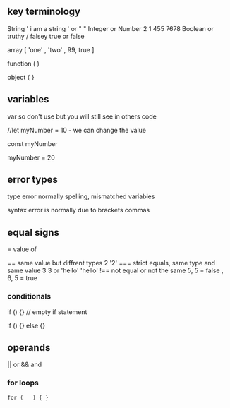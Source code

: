 ## key terminology 

  String              ' i am a string ' or "  " 
  Integer or Number   2 1  455  7678 
  Boolean  or truthy / falsey   true or false


  array  [ 'one' , 'two' , 99, true ]

  function (  )

  object { } 











## variables
  var so don't use but you will still see in others code

  //let myNumber = 10  - we can change the value 

  const myNumber 


 



 myNumber = 20


  ## error types 

  type error  normally  spelling, mismatched variables

  syntax error  is normally  due to brackets commas 


 ##  equal signs

 =      value of  
  
 ==   same value but diffrent types   2  '2'
 ===   strict equals,  same type and same value  3  3  or 'hello' 
                                                          'hello'
 !==   not equal  or not the same 
        5, 5  = false ,
        6, 5 = true 


  ### conditionals

   if ()   {}     // empty if statement  

   if () {} else {}


   ## operands 

   ||    or
   &&   and 


   ### for loops 

    for (   ) { }